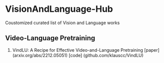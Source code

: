 # VisionAndLanguage-Hub
Coustomized curated list of Vision and Language works

## Video-Language Pretraining

1. VindLU: A Recipe for Effective Video-and-Language Pretraining 
[paper] (arxiv.org/abs/2212.05051) 
[code] (github.com/klauscc/VindLU)
